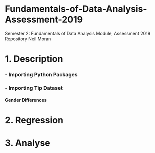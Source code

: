 # Fundamentals-of-Data-Analysis-Assessment-2019
Semester 2: Fundamentals of Data Analysis Module, Assessment 2019 Repository
Neil Moran

# 1. Description

   ### - Importing Python Packages
   ### - Importing Tip Dataset

#### Gender Differences



# 2. Regression



# 3. Analyse

